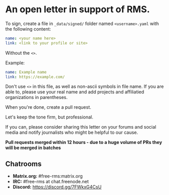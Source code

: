 # An open letter in support of RMS.

To sign, create a file in `_data/signed/` folder named `<username>.yaml` with the following content:

```yaml
name: <your name here>
link: <link to your profile or site>
```

Without the `<>`.

Example:
```yaml
name: Example name
link: https://example.com/
```

Don't use `<>` in this file, as well as non-ascii symbols in file name.
If you are able to, please use your real name and add projects and affiliatied organizations in parentheses.

When you're done, create a pull request.

Let's keep the tone firm, but professional.

If you can, please consider sharing this letter on your forums and social media and notify journalists who might be helpful to our cause.

**Pull requests merged within 12 hours - due to a huge volume of PRs they will be merged in batches**

## Chatrooms

- **Matrix.org:** #free-rms:matrix.org
- **IRC:** #free-rms at chat.freenode.net
- **Discord:** https://discord.gg/7FWkxG4CsU
